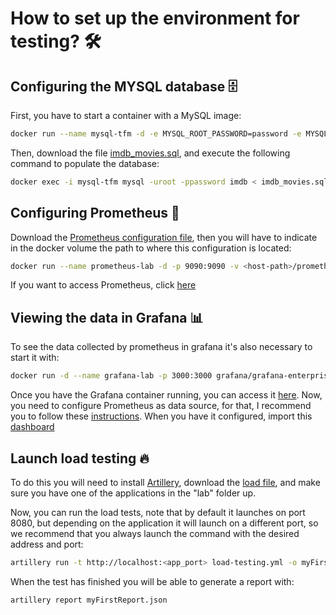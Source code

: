 # How to set up the environment for testing? 🛠

## Configuring the MYSQL database 🗄
First, you have to start a container with a MySQL image:
```sh
docker run --name mysql-tfm -d -e MYSQL_ROOT_PASSWORD=password -e MYSQL_DATABASE=imdb -p 3306:3306 mysql:8.0.26
```
Then, download the file [imdb_movies.sql](), and execute the following command to populate the database:

```sh
docker exec -i mysql-tfm mysql -uroot -ppassword imdb < imdb_movies.sql
```

## Configuring Prometheus 📝
Download the [Prometheus configuration file](https://github.com/MasterCloudApps-Projects/QuarkusMutiny_vs_ReactorSpring/blob/main/lab/configuration/prometheus.yml), then you will have to indicate in the docker volume the path to where this configuration is located:

```sh
docker run --name prometheus-lab -d -p 9090:9090 -v <host-path>/prometheus.yml:/etc/prometheus/prometheus.yml prom/prometheus
```

If you want to access Prometheus, click [here](http://localhost:9090)


## Viewing the data in Grafana 📊

To see the data collected by prometheus in grafana it's also necessary to start it with:

```sh
docker run -d --name grafana-lab -p 3000:3000 grafana/grafana-enterprise
```

Once you have the Grafana container running, you can access it [here](http://localhost:3000). Now, you need to configure Prometheus as data source, for that, I recommend you to follow these [instructions](https://prometheus.io/docs/visualization/grafana/). When you have it configured, import this [dashboard](https://grafana.com/grafana/dashboards/4701)

## Launch load testing 🔥

To do this you will need to install [Artillery](https://www.artillery.io/), download the [load file](https://github.com/MasterCloudApps-Projects/QuarkusMutiny_vs_ReactorSpring/blob/main/lab/configuration/load-testing.yml), and make sure you have one of the applications in the "lab" folder up. 

Now, you can run the load tests, note that by default it launches on port 8080, but depending on the application it will launch on a different port, so we recommend that you always launch the command with the desired address and port:

```sh
artillery run -t http://localhost:<app_port> load-testing.yml -o myFirstReport.json
```

When the test has finished you will be able to generate a report with:

```
artillery report myFirstReport.json
```